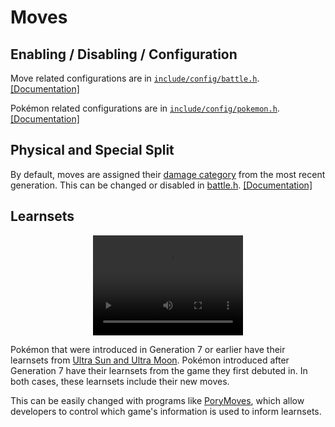 # Moves

## Enabling / Disabling / Configuration

Move related configurations are in [`include/config/battle.h`](https://github.com/rh-hideout/pokeemerald-expansion/tree/upcoming/include/config/battle.h). [[Documentation]](../configurations/battle.md)

Pokémon related configurations are in [`include/config/pokemon.h`](https://github.com/rh-hideout/pokeemerald-expansion/blob/upcoming/include/config/pokemon.h). [[Documentation]](../configurations/pokemon.md)

## Physical and Special Split

By default, moves are assigned their [damage category](https://bulbapedia.bulbagarden.net/wiki/Damage_category) from the most recent generation. This can be changed or disabled in [battle.h](https://github.com/rh-hideout/pokeemerald-expansion/tree/upcoming/include/config/battle.h). [[Documentation]](../configurations/battle.md)

## Learnsets
<p align="center"><video width="240" height="160" controls muter><source src="../../img/placeholder.mp4" type="video/mp4">Your browser does not support the video tag.</video></p>

Pokémon that were introduced in Generation 7 or earlier have their learnsets from [Ultra Sun and Ultra Moon](https://bulbapedia.bulbagarden.net/wiki/Pok%C3%A9mon_Ultra_Sun_and_Ultra_Moon). Pokémon introduced after Generation 7 have their learnsets from the game they first debuted in. In both cases, these learnsets include their new moves.

This can be easily changed with programs like [PoryMoves](https://github.com/AsparagusEduardo/PoryMoves), which allow developers to control which game's information is used to inform learnsets.
